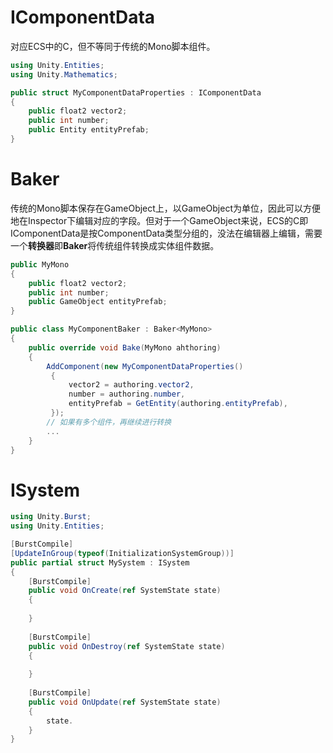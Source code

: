 # IComponentData

对应ECS中的C，但不等同于传统的Mono脚本组件。

``` c#
using Unity.Entities;
using Unity.Mathematics;

public struct MyComponentDataProperties : IComponentData
{
    public float2 vector2;
    public int number;
    public Entity entityPrefab;
}
```

# Baker

传统的Mono脚本保存在GameObject上，以GameObject为单位，因此可以方便地在Inspector下编辑对应的字段。但对于一个GameObject来说，ECS的C即IComponentData是按ComponentData类型分组的，没法在编辑器上编辑，需要一个**转换器**即**Baker**将传统组件转换成实体组件数据。

``` c#
public MyMono
{
    public float2 vector2;
    public int number;
    public GameObject entityPrefab;
}

public class MyComponentBaker : Baker<MyMono>
{
    public override void Bake(MyMono ahthoring)
    {
        AddComponent(new MyComponentDataProperties()
         {
             vector2 = authoring.vector2,
             number = authoring.number,
             entityPrefab = GetEntity(authoring.entityPrefab),
         });
        // 如果有多个组件，再继续进行转换
        ...
    }
}
```

# ISystem

``` c#
using Unity.Burst;
using Unity.Entities;

[BurstCompile]
[UpdateInGroup(typeof(InitializationSystemGroup))]
public partial struct MySystem : ISystem
{
    [BurstCompile]
    public void OnCreate(ref SystemState state)
    {
        
    }
    
    [BurstCompile]
    public void OnDestroy(ref SystemState state)
    {
        
    }
    
    [BurstCompile]
    public void OnUpdate(ref SystemState state)
    {
        state.
    }
}
```



